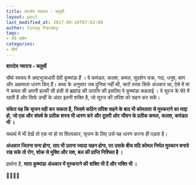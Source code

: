 ```yaml
---
title: शारदेय नवरात्र - चतुर्थी
layout: post
last_modified_at: 2017-09-24T07:02:00
author: Vinay Pandey
tags:
- रवि दर्शन
categories:
- दीर्घ
---
```

**शारदेय नवरात्र - चतुर्थी**

 चौथे स्वरूप में अष्टभुजाधारी देवी कुष्मांडा हैं ।  वे कमंडल, कलश, कमल, सुदर्शन चक्र, गदा, धनुष, बाण और अक्षमाला धारण किए हैं। कथा के अनुसार जब दुनिया नहीं थी, चारों तरफ सिर्फ अंधकार था,  ऐसे में मां ने कमल सी अपनी हल्की सी हंसी से ब्रह्मांड की उत्पत्ति की इसलिए वे कुष्मांडा कहलाई । वे सूरज के घेरे में रहती हैं और सिर्फ उन्हीं के अंदर इतनी शक्ति है, जो सूरज की तपिश को सहन कर सकें।

**संकेत यह कि सृजन वही कर सकता है, जिसमे कठिन तपिश सहने के बाद भी कोमलता से मुस्कराने का माद्दा हो, जो एक और संघर्ष के प्रतीक शस्त्र भी धारण करे और दूसरी ओर जीवन के प्रतीक कमल, कलश, कमंडल भी ।**

यथार्थ में भी देखें तो एक मां हो या शिल्पकार, सृजन के लिए उसे यह धारण करना ही पड़ता है।

**अंधकार जितना घना होगा, ताप भी उतना ज्यादा सहन होगा, पर उसके बीच यदि कोमल निर्मल मुस्कान बनाये रख सके तो रोग, शोक से मुक्ति और यश, बल की प्राप्ति निश्चित है ।** 

प्रार्थना है,
**माता कुष्मांडा**
**अंधकार में मुस्कराने की**
**शक्ति भी दें और भक्ति भी ।**

🙏🌷🌷🙏


